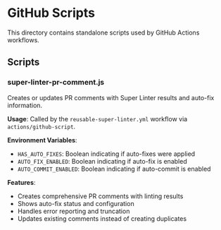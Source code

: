# GitHub Scripts

This directory contains standalone scripts used by GitHub Actions workflows.

## Scripts

### super-linter-pr-comment.js

Creates or updates PR comments with Super Linter results and auto-fix information.

**Usage**: Called by the `reusable-super-linter.yml` workflow via `actions/github-script`.

**Environment Variables**:

- `HAS_AUTO_FIXES`: Boolean indicating if auto-fixes were applied
- `AUTO_FIX_ENABLED`: Boolean indicating if auto-fix is enabled
- `AUTO_COMMIT_ENABLED`: Boolean indicating if auto-commit is enabled

**Features**:

- Creates comprehensive PR comments with linting results
- Shows auto-fix status and configuration
- Handles error reporting and truncation
- Updates existing comments instead of creating duplicates
